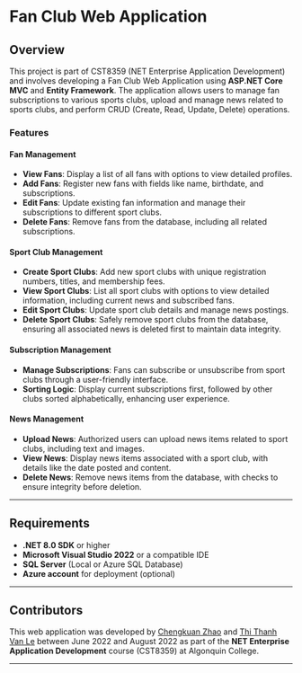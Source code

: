 # Fan Club Web Application

## Overview

This project is part of CST8359 (NET Enterprise Application Development) and involves developing a Fan Club Web Application using **ASP.NET Core MVC** and **Entity Framework**. The application allows users to manage fan subscriptions to various sports clubs, upload and manage news related to sports clubs, and perform CRUD (Create, Read, Update, Delete) operations.

### Features

#### Fan Management
- **View Fans**: Display a list of all fans with options to view detailed profiles.
- **Add Fans**: Register new fans with fields like name, birthdate, and subscriptions.
- **Edit Fans**: Update existing fan information and manage their subscriptions to different sport clubs.
- **Delete Fans**: Remove fans from the database, including all related subscriptions.

#### Sport Club Management
- **Create Sport Clubs**: Add new sport clubs with unique registration numbers, titles, and membership fees.
- **View Sport Clubs**: List all sport clubs with options to view detailed information, including current news and subscribed fans.
- **Edit Sport Clubs**: Update sport club details and manage news postings.
- **Delete Sport Clubs**: Safely remove sport clubs from the database, ensuring all associated news is deleted first to maintain data integrity.

#### Subscription Management
- **Manage Subscriptions**: Fans can subscribe or unsubscribe from sport clubs through a user-friendly interface.
- **Sorting Logic**: Display current subscriptions first, followed by other clubs sorted alphabetically, enhancing user experience.

#### News Management
- **Upload News**: Authorized users can upload news items related to sport clubs, including text and images.
- **View News**: Display news items associated with a sport club, with details like the date posted and content.
- **Delete News**: Remove news items from the database, with checks to ensure integrity before deletion.

---

## Requirements

- **.NET 8.0 SDK** or higher
- **Microsoft Visual Studio 2022** or a compatible IDE
- **SQL Server** (Local or Azure SQL Database)
- **Azure account** for deployment (optional)

---

## Contributors

This web application was developed by [Chengkuan Zhao](https://github.com/chengkuanz) and [Thi Thanh Van Le](https://github.com/Le-Vivian) between June 2022 and August 2022 as part of the **NET Enterprise Application Development** course (CST8359) at Algonquin College.

---
